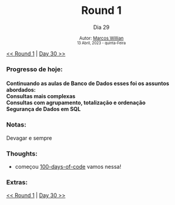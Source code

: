 <div align="center">
  <h1>Round 1</h1>
  <p>Dia 29</p>

  <sub>
    Autor: <a href="https://github.com/marcosmwx" target="_blank">Marcos Willian</a>
    <br>
    <small>13 Abril, 2023 - quinta-Feira</small>
  </sub>
</div>

[<< Round 1](./README.MD) | [Day 30 >>](dia030.md)

### Progresso de hoje:

<h4>Continuando as aulas de Banco de Dados esses foi os assuntos abordados:<br>
Consultas mais complexas<br>
Consultas com agrupamento, totalização e ordenação<br>
Segurança de Dados em SQL<br>

### Notas:

<p> Devagar e sempre <p>

### Thoughts:

- começou [100-days-of-code](https://github.com/marcosmwx/100DaysOfCode) vamos nessa!

### Extras:

[<< Round 1](./README.MD) | [Day 30 >>](dia030.md)
